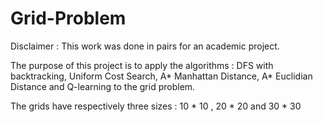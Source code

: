 # Grid-Problem

Disclaimer : This work was done in pairs for an academic project. 

The purpose of this project is to apply the algorithms : DFS with backtracking, Uniform Cost Search, A* Manhattan Distance, A* Euclidian Distance and Q-learning to the grid problem.

The grids have respectively three sizes : 10 * 10 , 20 * 20  and 30 * 30 
